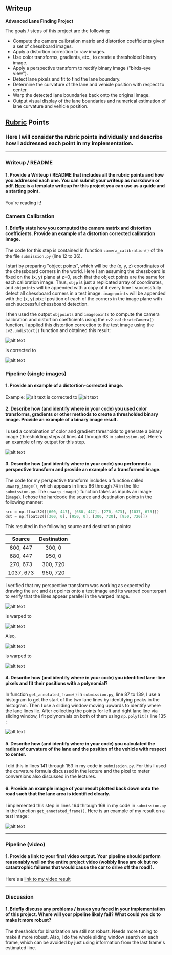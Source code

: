 ## Writeup 


**Advanced Lane Finding Project**

The goals / steps of this project are the following:

* Compute the camera calibration matrix and distortion coefficients given a set of chessboard images.
* Apply a distortion correction to raw images.
* Use color transforms, gradients, etc., to create a thresholded binary image.
* Apply a perspective transform to rectify binary image ("birds-eye view").
* Detect lane pixels and fit to find the lane boundary.
* Determine the curvature of the lane and vehicle position with respect to center.
* Warp the detected lane boundaries back onto the original image.
* Output visual display of the lane boundaries and numerical estimation of lane curvature and vehicle position.

[//]: # (Image References)

[image1]: ./output_images/undistorted_calibration1.jpg "Undistorted"
[image2]: ./test_images/test1.jpg "Road Transformed"
[image3]: ./output_images/color_binary.jpg "Binary Example"
[image4]: ./output_images/perpective_test.jpg "Warp Example"
[image5]: ./output_images/color_fit_lines.jpg "Fit Visual"
[image6]: ./output_images/example_output.jpg "Output"
[video1]: ./project_video.mp4 "Video"
[image7]: ./camera_cal/calibration1.jpg "Calibration"
[image8]: ./test_images/perspective.jpg "Warp Example-1"
[image9]: ./test_images/straight_lines1.jpg "Warp Example-2"
[image10]: ./output_images/perspective_test2.jpg "Warp Example-3"
[image11]: ./output_images/test1_dist_corrected.jpg "Distortion corrected"

## [Rubric](https://review.udacity.com/#!/rubrics/571/view) Points

### Here I will consider the rubric points individually and describe how I addressed each point in my implementation.  

---

### Writeup / README

#### 1. Provide a Writeup / README that includes all the rubric points and how you addressed each one.  You can submit your writeup as markdown or pdf.  [Here](https://github.com/udacity/CarND-Advanced-Lane-Lines/blob/master/writeup_template.md) is a template writeup for this project you can use as a guide and a starting point.  

You're reading it!

### Camera Calibration

#### 1. Briefly state how you computed the camera matrix and distortion coefficients. Provide an example of a distortion corrected calibration image.

The code for this step is contained in function `camera_calibration()` of the the file `submission.py` (line 12 to 36).

I start by preparing "object points", which will be the (x, y, z) coordinates of the chessboard corners in the world. Here I am assuming the chessboard is fixed on the (x, y) plane at z=0, such that the object points are the same for each calibration image.  Thus, `objp` is just a replicated array of coordinates, and `objpoints` will be appended with a copy of it every time I successfully detect all chessboard corners in a test image.  `imagepoints` will be appended with the (x, y) pixel position of each of the corners in the image plane with each successful chessboard detection.  

I then used the output `objpoints` and `imagepoints` to compute the camera calibration and distortion coefficients using the `cv2.calibrateCamera()` function.  I applied this distortion correction to the test image using the `cv2.undistort()` function and obtained this result: 

![alt text][image7]

is corrected to 

![alt text][image1]

### Pipeline (single images)

#### 1. Provide an example of a distortion-corrected image.

Example: 
![alt text][image2]
is corrected to 
![alt text][image11]

#### 2. Describe how (and identify where in your code) you used color transforms, gradients or other methods to create a thresholded binary image.  Provide an example of a binary image result.

I used a combination of color and gradient thresholds to generate a binary image (thresholding steps at lines 44 through 63 in `submission.py`).  Here's an example of my output for this step.  

![alt text][image3]

#### 3. Describe how (and identify where in your code) you performed a perspective transform and provide an example of a transformed image.

The code for my perspective transform includes a function called `unwarp_image()`, which appears in lines 66 through 74 in the file `submission.py`.  The `unwarp_image()` function takes as inputs an image (`image`). I chose the hardcode the source and destination points in the following manner:

```python
src = np.float32([[600, 447], [680, 447], [270, 673], [1037, 673]])
dst = np.float32([[300, 0], [950, 0], [300, 720], [950, 720]])
```

This resulted in the following source and destination points:

| Source        | Destination   | 
|:-------------:|:-------------:| 
| 600, 447     | 300, 0        | 
| 680, 447     | 950, 0      |
| 270, 673     | 300, 720      |
| 1037, 673      | 950, 720        |

I verified that my perspective transform was working as expected by drawing the `src` and `dst` points onto a test image and its warped counterpart to verify that the lines appear parallel in the warped image.

![alt text][image8]

is warped to

![alt text][image4]

Also,

![alt text][image9]

is warped to

![alt text][image10]

#### 4. Describe how (and identify where in your code) you identified lane-line pixels and fit their positions with a polynomial?

In function `get_annotated_frame()` in `submission.py`, line 87 to 139, I use a histogram to get the start of the two lane lines by identifying peaks in the histogram. Then I use a sliding window moving upwards to identify where the lane lines lie. After collecting the points for left and right lane line via sliding window, I fit polynomials on both of them using `np.polyfit()` line 135 :

![alt text][image5]

#### 5. Describe how (and identify where in your code) you calculated the radius of curvature of the lane and the position of the vehicle with respect to center.

I did this in lines 141 through 153 in my code in `submission.py`. For this I used the curvature formula discussed in the lecture and the pixel to meter conversions also discussed in the lectures.

#### 6. Provide an example image of your result plotted back down onto the road such that the lane area is identified clearly.

I implemented this step in lines 164 through 169 in my code in `submission.py` in the function `get_annotated_frame()`.  Here is an example of my result on a test image:

![alt text][image6]

---

### Pipeline (video)

#### 1. Provide a link to your final video output.  Your pipeline should perform reasonably well on the entire project video (wobbly lines are ok but no catastrophic failures that would cause the car to drive off the road!).

Here's a [link to my video result](./project_output.avi)

---

### Discussion

#### 1. Briefly discuss any problems / issues you faced in your implementation of this project.  Where will your pipeline likely fail?  What could you do to make it more robust?

The thresholds for binarization are still not robust. Needs more tuning to make it more robust. Also, I do the whole sliding window search on each frame, which can be avoided by just using information from the last frame's estimated line. 
